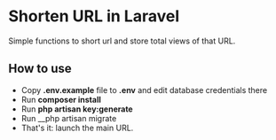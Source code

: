 # Shorten URL in Laravel
Simple functions to short url and store total views of that URL.

## How to use
- Copy __.env.example__ file to __.env__ and edit database credentials there
- Run __composer install__
- Run __php artisan key:generate__
- Run __php artisan migrate
- That's it: launch the main URL. 
